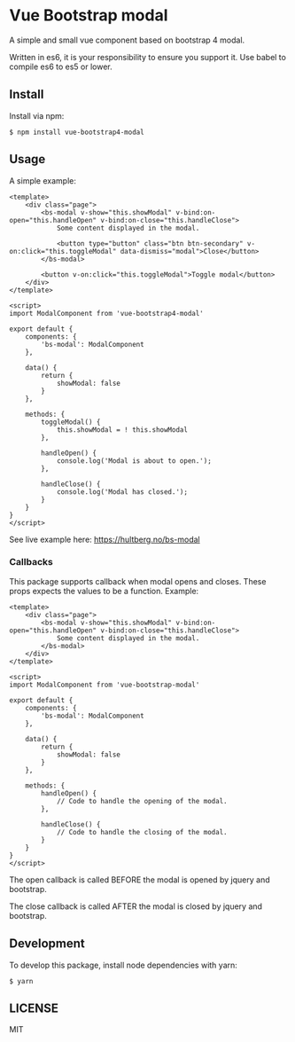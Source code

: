 # Vue Bootstrap modal

A simple and small vue component based on bootstrap 4 modal.

Written in es6, it is your responsibility to ensure you support it. Use babel to compile es6 to es5 or lower.

## Install

Install via npm:
```
$ npm install vue-bootstrap4-modal
```

## Usage

A simple example:

```vue
<template>
    <div class="page">
        <bs-modal v-show="this.showModal" v-bind:on-open="this.handleOpen" v-bind:on-close="this.handleClose">
            Some content displayed in the modal.
            
            <button type="button" class="btn btn-secondary" v-on:click="this.toggleModal" data-dismiss="modal">Close</button>
        </bs-modal>
        
        <button v-on:click="this.toggleModal">Toggle modal</button>
    </div>
</template>

<script>
import ModalComponent from 'vue-bootstrap4-modal'

export default {
    components: {
        'bs-modal': ModalComponent
    },
    
    data() {
        return {
            showModal: false
        }
    },
    
    methods: {
        toggleModal() {
            this.showModal = ! this.showModal
        },

        handleOpen() {
            console.log('Modal is about to open.');
        },

        handleClose() {
            console.log('Modal has closed.');
        }
    }
}
</script>
```

See live example here: https://hultberg.no/bs-modal

### Callbacks

This package supports callback when modal opens and closes. These props expects
the values to be a function. Example:

```vue
<template>
    <div class="page">
        <bs-modal v-show="this.showModal" v-bind:on-open="this.handleOpen" v-bind:on-close="this.handleClose">
            Some content displayed in the modal.
        </bs-modal>
    </div>
</template>

<script>
import ModalComponent from 'vue-bootstrap-modal'

export default {
    components: {
        'bs-modal': ModalComponent
    },
    
    data() {
        return {
            showModal: false
        }
    },
    
    methods: {
        handleOpen() {
            // Code to handle the opening of the modal.
        },
        
        handleClose() {
            // Code to handle the closing of the modal.
        }
    }
}
</script>
```

The open callback is called BEFORE the modal is opened by jquery and bootstrap.

The close callback is called AFTER the modal is closed by jquery and bootstrap.

## Development

To develop this package, install node dependencies with yarn:
```
$ yarn
```

## LICENSE

MIT

